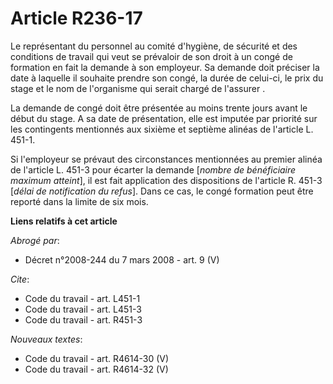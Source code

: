 # Article R236-17

Le représentant du personnel au comité d'hygiène, de sécurité et des conditions de travail qui veut se prévaloir de son droit
à un congé de formation en fait la demande à son employeur. Sa demande doit préciser la date à laquelle il souhaite prendre
son congé, la durée de celui-ci, le prix du stage et le nom de l'organisme qui serait chargé de l'assurer    . 

La demande de congé doit être présentée au moins trente jours avant le début du stage. A sa date de présentation, elle est
imputée par priorité sur les contingents mentionnés aux sixième et septième alinéas de l'article L. 451-1. 

Si l'employeur se prévaut des circonstances mentionnées au premier alinéa de l'article L. 451-3 pour écarter la demande
[*nombre de bénéficiaire maximum atteint*], il est fait application des dispositions de l'article R. 451-3 [*délai de
notification du refus*]. Dans ce cas, le congé formation peut être reporté dans la limite de six mois.

**Liens relatifs à cet article**

_Abrogé par_:

  - Décret n°2008-244 du 7 mars 2008 - art. 9 (V)

_Cite_:

  - Code du travail - art. L451-1
  - Code du travail - art. L451-3
  - Code du travail - art. R451-3

_Nouveaux textes_:

  - Code du travail - art. R4614-30 (V)
  - Code du travail - art. R4614-32 (V)

